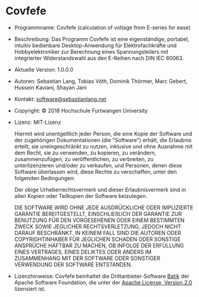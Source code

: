 # Covfefe
- Programmname: Covfefe (calculation of voltage from E-series for ease)
- Beschreibung: Das Programm Covfefe ist eine eigenständige, portabel, intuitiv bedienbare Desktop-Anwendung für Elektrofachkräfte und Hobbyelektroniker zur Berechnung eines Spannungsteilers mit integrierter Widerstandswahl aus den E-Reihen nach DIN IEC 60063.
- Aktuelle Version: 1.0.0.0
- Autoren: Sebastian Lang, Tobias Vöth, Dominik Thörmer, Marc Gebert, Hussein Kaviani, Shayan Jani
- Kontakt: software@sebastianlang.net
- Copyright: © 2018 Hochschule Furtwangen University
- Lizenz: MIT-Lizenz

  Hiermit wird unentgeltlich jeder Person, die eine Kopie der Software und der zugehörigen Dokumentationen (die "Software") erhält, die Erlaubnis erteilt, sie uneingeschränkt zu nutzen, inklusive und ohne Ausnahme mit dem Recht, sie zu verwenden, zu kopieren, zu verändern, zusammenzufügen, zu veröffentlichen, zu verbreiten, zu unterlizenzieren und/oder zu verkaufen, und Personen, denen diese Software überlassen wird, diese Rechte zu verschaffen, unter den folgenden Bedingungen:
  
  Der obige Urheberrechtsvermerk und dieser Erlaubnisvermerk sind in allen Kopien oder Teilkopien der Software beizulegen.
  
  DIE SOFTWARE WIRD OHNE JEDE AUSDRÜCKLICHE ODER IMPLIZIERTE GARANTIE BEREITGESTELLT, EINSCHLIEßLICH DER GARANTIE ZUR BENUTZUNG FÜR DEN VORGESEHENEN ODER EINEM BESTIMMTEN ZWECK SOWIE JEGLICHER RECHTSVERLETZUNG, JEDOCH NICHT DARAUF BESCHRÄNKT. IN KEINEM FALL SIND DIE AUTOREN ODER COPYRIGHTINHABER FÜR JEGLICHEN SCHADEN ODER SONSTIGE ANSPRÜCHE HAFTBAR ZU MACHEN, OB INFOLGE DER ERFÜLLUNG EINES VERTRAGES, EINES DELIKTES ODER ANDERS IM ZUSAMMENHANG MIT DER SOFTWARE ODER SONSTIGER VERWENDUNG DER SOFTWARE ENTSTANDEN.

- Lizenzhinweise: Covfefe beinhaltet die Drittanbieter-Software [Batik](https://xmlgraphics.apache.org/batik) der Apache Software Foundation, die unter der [Apache License, Version 2.0](http://www.apache.org/licenses/LICENSE-2.0) lizensiert ist.
